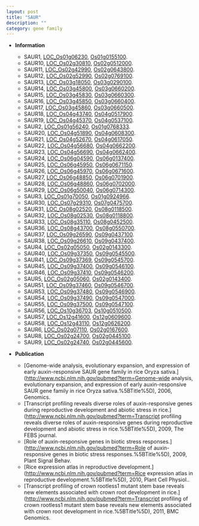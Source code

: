 ```yaml
---
layout: post
title: "SAUR"
description: ""
category: gene family
---
```


* **Information**  
    + SAUR1, [LOC_Os01g06230](http://rice.uga.edu/cgi-bin/ORF_infopage.cgi?orf=LOC_Os01g06230), [Os01g0155100](https://rapdb.dna.affrc.go.jp/locus/?name=Os01g0155100).
    + SAUR10, [LOC_Os02g30810](http://rice.uga.edu/cgi-bin/ORF_infopage.cgi?orf=LOC_Os02g30810), [Os02g0512000](https://rapdb.dna.affrc.go.jp/locus/?name=Os02g0512000).
    + SAUR11, [LOC_Os02g42990](http://rice.uga.edu/cgi-bin/ORF_infopage.cgi?orf=LOC_Os02g42990), [Os02g0643800](https://rapdb.dna.affrc.go.jp/locus/?name=Os02g0643800).
    + SAUR12, [LOC_Os02g52990](http://rice.uga.edu/cgi-bin/ORF_infopage.cgi?orf=LOC_Os02g52990), [Os02g0769100](https://rapdb.dna.affrc.go.jp/locus/?name=Os02g0769100).
    + SAUR13, [LOC_Os03g18050](http://rice.uga.edu/cgi-bin/ORF_infopage.cgi?orf=LOC_Os03g18050), [Os03g0290100](https://rapdb.dna.affrc.go.jp/locus/?name=Os03g0290100).
    + SAUR14, [LOC_Os03g45800](http://rice.uga.edu/cgi-bin/ORF_infopage.cgi?orf=LOC_Os03g45800), [Os03g0660200](https://rapdb.dna.affrc.go.jp/locus/?name=Os03g0660200).
    + SAUR15, [LOC_Os03g45830](http://rice.uga.edu/cgi-bin/ORF_infopage.cgi?orf=LOC_Os03g45830), [Os03g0660300](https://rapdb.dna.affrc.go.jp/locus/?name=Os03g0660300).
    + SAUR16, [LOC_Os03g45850](http://rice.uga.edu/cgi-bin/ORF_infopage.cgi?orf=LOC_Os03g45850), [Os03g0660400](https://rapdb.dna.affrc.go.jp/locus/?name=Os03g0660400).
    + SAUR17, [LOC_Os03g45860](http://rice.uga.edu/cgi-bin/ORF_infopage.cgi?orf=LOC_Os03g45860), [Os03g0660500](https://rapdb.dna.affrc.go.jp/locus/?name=Os03g0660500).
    + SAUR18, [LOC_Os04g43740](http://rice.uga.edu/cgi-bin/ORF_infopage.cgi?orf=LOC_Os04g43740), [Os04g0517900](https://rapdb.dna.affrc.go.jp/locus/?name=Os04g0517900).
    + SAUR19, [LOC_Os04g45370](http://rice.uga.edu/cgi-bin/ORF_infopage.cgi?orf=LOC_Os04g45370), [Os04g0537100](https://rapdb.dna.affrc.go.jp/locus/?name=Os04g0537100).
    + SAUR2, [LOC_Os01g56240](http://rice.uga.edu/cgi-bin/ORF_infopage.cgi?orf=LOC_Os01g56240), [Os01g0768333](https://rapdb.dna.affrc.go.jp/locus/?name=Os01g0768333).
    + SAUR20, [LOC_Os04g51890](http://rice.uga.edu/cgi-bin/ORF_infopage.cgi?orf=LOC_Os04g51890), [Os04g0608300](https://rapdb.dna.affrc.go.jp/locus/?name=Os04g0608300).
    + SAUR21, [LOC_Os04g52670](http://rice.uga.edu/cgi-bin/ORF_infopage.cgi?orf=LOC_Os04g52670), [Os04g0617050](https://rapdb.dna.affrc.go.jp/locus/?name=Os04g0617050).
    + SAUR22, [LOC_Os04g56680](http://rice.uga.edu/cgi-bin/ORF_infopage.cgi?orf=LOC_Os04g56680), [Os04g0662200](https://rapdb.dna.affrc.go.jp/locus/?name=Os04g0662200).
    + SAUR23, [LOC_Os04g56690](http://rice.uga.edu/cgi-bin/ORF_infopage.cgi?orf=LOC_Os04g56690), [Os04g0662400](https://rapdb.dna.affrc.go.jp/locus/?name=Os04g0662400).
    + SAUR24, [LOC_Os06g04590](http://rice.uga.edu/cgi-bin/ORF_infopage.cgi?orf=LOC_Os06g04590), [Os06g0137400](https://rapdb.dna.affrc.go.jp/locus/?name=Os06g0137400).
    + SAUR25, [LOC_Os06g45950](http://rice.uga.edu/cgi-bin/ORF_infopage.cgi?orf=LOC_Os06g45950), [Os06g0671150](https://rapdb.dna.affrc.go.jp/locus/?name=Os06g0671150).
    + SAUR26, [LOC_Os06g45970](http://rice.uga.edu/cgi-bin/ORF_infopage.cgi?orf=LOC_Os06g45970), [Os06g0671600](https://rapdb.dna.affrc.go.jp/locus/?name=Os06g0671600).
    + SAUR27, [LOC_Os06g48850](http://rice.uga.edu/cgi-bin/ORF_infopage.cgi?orf=LOC_Os06g48850), [Os06g0701900](https://rapdb.dna.affrc.go.jp/locus/?name=Os06g0701900).
    + SAUR28, [LOC_Os06g48860](http://rice.uga.edu/cgi-bin/ORF_infopage.cgi?orf=LOC_Os06g48860), [Os06g0702000](https://rapdb.dna.affrc.go.jp/locus/?name=Os06g0702000).
    + SAUR29, [LOC_Os06g50040](http://rice.uga.edu/cgi-bin/ORF_infopage.cgi?orf=LOC_Os06g50040), [Os06g0714300](https://rapdb.dna.affrc.go.jp/locus/?name=Os06g0714300).
    + SAUR3, [LOC_Os01g70050](http://rice.uga.edu/cgi-bin/ORF_infopage.cgi?orf=LOC_Os01g70050), [Os01g0924966](https://rapdb.dna.affrc.go.jp/locus/?name=Os01g0924966).
    + SAUR30, [LOC_Os07g29310](http://rice.uga.edu/cgi-bin/ORF_infopage.cgi?orf=LOC_Os07g29310), [Os07g0475700](https://rapdb.dna.affrc.go.jp/locus/?name=Os07g0475700).
    + SAUR31, [LOC_Os08g02520](http://rice.uga.edu/cgi-bin/ORF_infopage.cgi?orf=LOC_Os08g02520), [Os08g0118500](https://rapdb.dna.affrc.go.jp/locus/?name=Os08g0118500).
    + SAUR32, [LOC_Os08g02530](http://rice.uga.edu/cgi-bin/ORF_infopage.cgi?orf=LOC_Os08g02530), [Os08g0118800](https://rapdb.dna.affrc.go.jp/locus/?name=Os08g0118800).
    + SAUR33, [LOC_Os08g35110](http://rice.uga.edu/cgi-bin/ORF_infopage.cgi?orf=LOC_Os08g35110), [Os08g0452500](https://rapdb.dna.affrc.go.jp/locus/?name=Os08g0452500).
    + SAUR36, [LOC_Os08g43700](http://rice.uga.edu/cgi-bin/ORF_infopage.cgi?orf=LOC_Os08g43700), [Os08g0550700](https://rapdb.dna.affrc.go.jp/locus/?name=Os08g0550700).
    + SAUR37, [LOC_Os09g26590](http://rice.uga.edu/cgi-bin/ORF_infopage.cgi?orf=LOC_Os09g26590), [Os09g0437100](https://rapdb.dna.affrc.go.jp/locus/?name=Os09g0437100).
    + SAUR38, [LOC_Os09g26610](http://rice.uga.edu/cgi-bin/ORF_infopage.cgi?orf=LOC_Os09g26610), [Os09g0437400](https://rapdb.dna.affrc.go.jp/locus/?name=Os09g0437400).
    + SAUR4, [LOC_Os02g05050](http://rice.uga.edu/cgi-bin/ORF_infopage.cgi?orf=LOC_Os02g05050), [Os02g0143300](https://rapdb.dna.affrc.go.jp/locus/?name=Os02g0143300).
    + SAUR40, [LOC_Os09g37350](http://rice.uga.edu/cgi-bin/ORF_infopage.cgi?orf=LOC_Os09g37350), [Os09g0545500](https://rapdb.dna.affrc.go.jp/locus/?name=Os09g0545500).
    + SAUR41, [LOC_Os09g37369](http://rice.uga.edu/cgi-bin/ORF_infopage.cgi?orf=LOC_Os09g37369), [Os09g0545700](https://rapdb.dna.affrc.go.jp/locus/?name=Os09g0545700).
    + SAUR45, [LOC_Os09g37400](http://rice.uga.edu/cgi-bin/ORF_infopage.cgi?orf=LOC_Os09g37400), [Os09g0546100](https://rapdb.dna.affrc.go.jp/locus/?name=Os09g0546100).
    + SAUR46, [LOC_Os09g37410](http://rice.uga.edu/cgi-bin/ORF_infopage.cgi?orf=LOC_Os09g37410), [Os09g0546200](https://rapdb.dna.affrc.go.jp/locus/?name=Os09g0546200).
    + SAUR5, [LOC_Os02g05060](http://rice.uga.edu/cgi-bin/ORF_infopage.cgi?orf=LOC_Os02g05060), [Os02g0143400](https://rapdb.dna.affrc.go.jp/locus/?name=Os02g0143400).
    + SAUR51, [LOC_Os09g37460](http://rice.uga.edu/cgi-bin/ORF_infopage.cgi?orf=LOC_Os09g37460), [Os09g0546700](https://rapdb.dna.affrc.go.jp/locus/?name=Os09g0546700).
    + SAUR53, [LOC_Os09g37480](http://rice.uga.edu/cgi-bin/ORF_infopage.cgi?orf=LOC_Os09g37480), [Os09g0546900](https://rapdb.dna.affrc.go.jp/locus/?name=Os09g0546900).
    + SAUR54, [LOC_Os09g37490](http://rice.uga.edu/cgi-bin/ORF_infopage.cgi?orf=LOC_Os09g37490), [Os09g0547000](https://rapdb.dna.affrc.go.jp/locus/?name=Os09g0547000).
    + SAUR55, [LOC_Os09g37500](http://rice.uga.edu/cgi-bin/ORF_infopage.cgi?orf=LOC_Os09g37500), [Os09g0547100](https://rapdb.dna.affrc.go.jp/locus/?name=Os09g0547100).
    + SAUR56, [LOC_Os10g36703](http://rice.uga.edu/cgi-bin/ORF_infopage.cgi?orf=LOC_Os10g36703), [Os10g0510500](https://rapdb.dna.affrc.go.jp/locus/?name=Os10g0510500).
    + SAUR57, [LOC_Os12g41600](http://rice.uga.edu/cgi-bin/ORF_infopage.cgi?orf=LOC_Os12g41600), [Os12g0609600](https://rapdb.dna.affrc.go.jp/locus/?name=Os12g0609600).
    + SAUR58, [LOC_Os12g43110](http://rice.uga.edu/cgi-bin/ORF_infopage.cgi?orf=LOC_Os12g43110), [Os12g0626200](https://rapdb.dna.affrc.go.jp/locus/?name=Os12g0626200).
    + SAUR6, [LOC_Os02g07110](http://rice.uga.edu/cgi-bin/ORF_infopage.cgi?orf=LOC_Os02g07110), [Os02g0167600](https://rapdb.dna.affrc.go.jp/locus/?name=Os02g0167600).
    + SAUR8, [LOC_Os02g24700](http://rice.uga.edu/cgi-bin/ORF_infopage.cgi?orf=LOC_Os02g24700), [Os02g0445100](https://rapdb.dna.affrc.go.jp/locus/?name=Os02g0445100).
    + SAUR9, [LOC_Os02g24740](http://rice.uga.edu/cgi-bin/ORF_infopage.cgi?orf=LOC_Os02g24740), [Os02g0445600](https://rapdb.dna.affrc.go.jp/locus/?name=Os02g0445600).

* **Publication**  
    + [Genome-wide analysis, evolutionary expansion, and expression of early auxin-responsive SAUR gene family in rice Oryza sativa.](http://www.ncbi.nlm.nih.gov/pubmed?term=Genome-wide analysis, evolutionary expansion, and expression of early auxin-responsive SAUR gene family in rice Oryza sativa.%5BTitle%5D), 2006, Genomics.
    + [Transcript profiling reveals diverse roles of auxin-responsive genes during reproductive development and abiotic stress in rice.](http://www.ncbi.nlm.nih.gov/pubmed?term=Transcript profiling reveals diverse roles of auxin-responsive genes during reproductive development and abiotic stress in rice.%5BTitle%5D), 2009, The FEBS journal.
    + [Role of auxin-responsive genes in biotic stress responses.](http://www.ncbi.nlm.nih.gov/pubmed?term=Role of auxin-responsive genes in biotic stress responses.%5BTitle%5D), 2009, Plant Signal Behav.
    + [Rice expression atlas in reproductive development.](http://www.ncbi.nlm.nih.gov/pubmed?term=Rice expression atlas in reproductive development.%5BTitle%5D), 2010, Plant Cell Physiol..
    + [Transcript profiling of crown rootless1 mutant stem base reveals new elements associated with crown root development in rice.](http://www.ncbi.nlm.nih.gov/pubmed?term=Transcript profiling of crown rootless1 mutant stem base reveals new elements associated with crown root development in rice.%5BTitle%5D), 2011, BMC Genomics.


